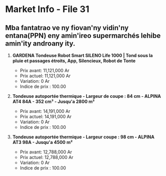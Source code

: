 # Market Info - File 31

## Mba fantatrao ve ny fiovan'ny vidin'ny entana(PPN) eny amin'ireo supermarchés lehibe amin'ity androany ity.

1. **GARDENA Tondeuse Robot Smart SILENO Life 1000 | Tond sous la pluie et passages étroits, App, Silencieux, Robot de Tonte**
   - Prix avant: 11,121,000 Ar
   - Prix actuel: 11,121,000 Ar
   - Variation: 0 Ar
   - Indice de prix : 100.00

2. **Tondeuse autoportée thermique - Largeur de coupe : 84 cm - ALPINA AT4 84A - 352 cm³ - Jusqu'a 2800 m²**
   - Prix avant: 14,191,000 Ar
   - Prix actuel: 14,191,000 Ar
   - Variation: 0 Ar
   - Indice de prix : 100.00

3. **Tondeuse autoportée thermique - Largeur coupe : 98 cm - ALPINA AT3 98A - Jusqu'a 4500 m²**
   - Prix avant: 12,788,000 Ar
   - Prix actuel: 12,788,000 Ar
   - Variation: 0 Ar
   - Indice de prix : 100.00

